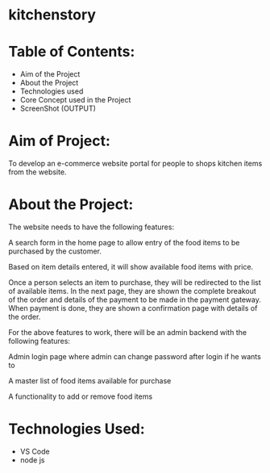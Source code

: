 # kitchenstory
# Table of Contents:
- Aim of the Project
- About the Project
- Technologies used
- Core Concept used in the Project
- ScreenShot (OUTPUT)

# Aim of Project:
To develop an e-commerce website portal for people to shops kitchen items from the website.
# About the Project:

 The website needs to have the following features:

A search form in the home page to allow entry of the food items to be purchased by the customer.

Based on item details entered, it will show available food items with  price.

Once a person selects an item to purchase, they will be redirected to the list of available items. In the next page, they are shown the complete breakout of the order and details of the payment to be made in the payment gateway. When payment is done, they are shown a confirmation page with details of the order.

For the above features to work, there will be an admin backend with the following features:

Admin login page where admin can change password after login if he wants to

A master list of food items available for purchase

A functionality to add or remove food items

# Technologies Used:
- VS Code
- node js

